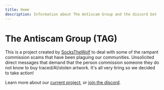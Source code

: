 ```yaml
---
title: Home
description: Information about The Antiscam Group and the discord bot
---
```


# The Antiscam Group (TAG)

This is a project created by [SocksTheWolf](https://wolf.stream) to deal with some of the rampant commission scams that have been plaguing our communities. Unsolicited direct messages that demand that the person commission someone they do not know to buy traced/AI/stolen artwork. It's all very tiring so we decided to take action!

Learn more about our [current project](/bot), or [join the discord](/discord).

